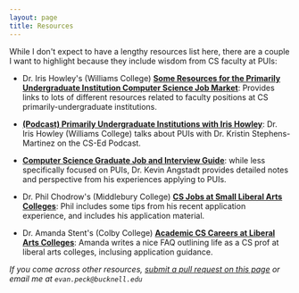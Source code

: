 ```yaml
---
layout: page
title: Resources
---
```

<link rel="stylesheet" href="cspui.css">

While I don't expect to have a lengthy resources list here, there are a couple I want to highlight because they include wisdom from CS faculty at PUIs:

- Dr. Iris Howley's (Williams College) [**Some Resources for the Primarily Undergraduate Institution Computer Science Job Market**](https://docs.google.com/document/d/1JGyp7_NJKDAjCpsm8Z5_lty0P76jk3bhPPMdQJaF0nw/edit?usp=sharing): Provides links to lots of different resources related to faculty positions at CS primarily-undergraduate institutions. 

- [**(Podcast) Primarily Undergraduate Institutions with Iris Howley**](https://csedpodcast.org/blog/s3ep10_primarily_undergraduate_institutions/): Dr. Iris Howley (Williams College) talks about PUIs with Dr. Kristin Stephens-Martinez on the CS-Ed Podcast.

- [**Computer Science Graduate Job and Interview Guide**](https://csguides.github.io/grad-job-guide/): while less specifically focused on PUIs, Dr. Kevin Angstadt provides detailed notes and perspective from his experiences applying to PUIs. 

- Dr. Phil Chodrow's (Middlebury College) [**CS Jobs at Small Liberal Arts Colleges**](https://www.philchodrow.com/job_app.html): Phil includes some tips from his recent application experience, and includes his application material. 

- Dr. Amanda Stent's (Colby College) [**Academic CS Careers at Liberal Arts Colleges**](https://medium.com/@ajstent/academic-cs-careers-at-liberal-arts-colleges-917b0d3e82ab): Amanda writes a nice FAQ outlining life as a CS prof at liberal arts colleges, inclusing application guidance.  


_If you come across other resources, [submit a pull request on this page](https://github.com/cs-pui/cs-pui.github.io/blob/master/resources.md) or email me at `evan.peck@bucknell.edu`_

